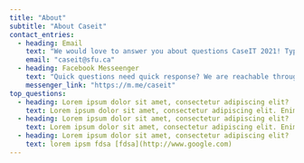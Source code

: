 ```yaml
---
title: "About"
subtitle: "About Caseit"
contact_entries:
  - heading: Email
    text: "We would love to answer you about questions CaseIT 2021! Typically reply in X hours"
    email: "caseit@sfu.ca"
  - heading: Facebook Messeenger
    text: "Quick questions need quick response? We are reachable through facebook messenger."
    messenger_link: "https://m.me/caseit"
top_questions:
  - heading: Lorem ipsum dolor sit amet, consectetur adipiscing elit?
    text: Lorem ipsum dolor sit amet, consectetur adipiscing elit. Enim mi, id cras lacinia eu nulla massa, ullamcorper. Ultricies vel dictum quis vel volutpat leo at nisl tortor.
  - heading: Lorem ipsum dolor sit amet, consectetur adipiscing elit?
    text: Lorem ipsum dolor sit amet, consectetur adipiscing elit. Enim mi, id cras lacinia eu nulla massa, ullamcorper. Ultricies vel dictum quis vel volutpat leo at nisl tortor.
  - heading: Lorem ipsum dolor sit amet, consectetur adipiscing elit?
    text: lorem ipsm fdsa [fdsa](http://www.google.com)
---
```

